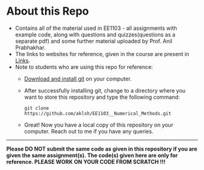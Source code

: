 # About this Repo

  * Contains all of the material used in EE1103 - all assignments with example code, along with questions and quizzes(questions as a separate pdf) and some further material uploaded by Prof. Anil Prabhakhar.
  * The links to websites for reference, given in the course are present in [Links](https://github.com/aklsh/EE1103/blob/master/Links.md).
  * Note to students who are using this repo for reference:
    * [Download and install git](https://git-scm.com/downloads) on your computer.
    
    * After successfully installing git, change to a directory where you want to store this repository and type the following command:
        ~~~  
        git clone https://github.com/aklsh/EE1103__Numerical_Methods.git
        ~~~
    * Great! Now you have a local copy of this repository on your computer. Reach out to me if you have any queries.
 
 ---  
   <b> Please DO NOT submit the same code as given in this repository if you are given the same assignment(s). The code(s) given here are only for reference. PLEASE WORK ON YOUR CODE FROM SCRATCH !!! </b>

